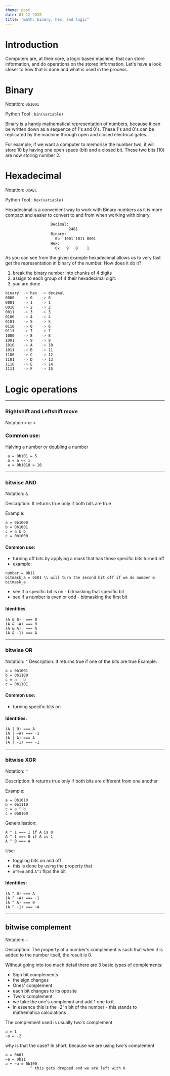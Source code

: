 ```yaml
---
theme: post
date: 01-12-2020
title: "math: binary, hex, and logic"
---
```


# Introduction

Computers are, at their core, a logic based machine, that can store
information, and do operations on the stored information. Let's have a look
closer to how that is done and what is used in the process.

# Binary

Notation: `0b1001`

Python Tool : `bin(variable)`

Binary is a handy mathematical representation of numbers, because it can be
written down as a sequence of 1's and 0's. These 1's and 0's can be replicated
by the machine through open and closed electrical gates.

For example, if we want a computer to memorise the number two, it will store 
10 by having one open space (bit) and a closed bit. These two bits (10) are now 
storing number 2.

# Hexadecimal

Notation: `0xABC`

Python Tool : `hex(variable)`

Hexadecimal is a convenient way to work with Binary numbers as it is more
compact and easier to convert to and from when working with binary.

```bash
                    Decimal:
                            2481
                    Binary:    
                      0b  1001 1011 0001  
                    Hex:
                      0x   9   B    1
```
As you can see from the given example hexadecimal allows us to very fast get
the representation in binary of the number. How does it do it? 
1. break the binary number into chunks of 4 digits 
2. assign to each group of 4 their hexadecimal digit:
3. you are done

```bash
binary  -> hex  -> decimal
0000    -> 0    -> 0
0001    -> 1    -> 1
0010    -> 2    -> 2
0011    -> 3    -> 3
0100    -> 4    -> 4
0101    -> 5    -> 5
0110    -> 6    -> 6
0111    -> 7    -> 7
1000    -> 8    -> 8
1001    -> 9    -> 9
1010    -> A    -> 10
1011    -> B    -> 11
1100    -> C    -> 12
1101    -> D    -> 13
1110    -> E    -> 14
1111    -> F    -> 15
```

# Logic operations

---

### Rightshift and Leftshift move 

Notation `<` or `>`

### Common use:

Halving a number or doubling a number

```text
 a = 0b101 = 5 
 a = a << 1
 a = 0b1010 = 10
```



---


### bitwise AND

Notation: `&`

Description: It returns true only if both bits are true

Example:
```
a = 0b1000
b = 0b1001
c = a & b
c = 0b1000
```
#### Common use:
- turning off bits by applying a mask that has those specific bits turned off
 - example:
 ```
 number = 0b11
 bitmask_a = 0b01 \\ will turn the second bit off if we do number & bitmask_a
 ```
- see if a specific bit is on - bitmasking that specific bit
- see if a number is even or odd - bitmasking the first bit

#### Identities
```
(A & 0)  === 0
(A & ~A) === 0
(A & A)  === A
(A & -1) === A
```

---

### bitwise OR
Notation: `^`
Description: It returns true if one of the bits are true
Example:
```
a = 0b1001
b = 0b1100
c = a | b
c = 0b1101
```

#### Common use:
- turning specific bits on

#### Identities:
```
(A | 0) === A
(A | ~A) === -1
(A | A) === A
(A | -1) === -1
```

---

### bitwise XOR 
Notation: `^`

Description: It returns true only if both bits are different from one another

Example:
```
a = 0b1010
b = 0b1110
c = a ^ b
c = 0b0100
```

Generalisation:
```
A ^ 1 === 1 if A is 0
A ^ 1 === 0 if A is 1
A ^ 0 === A 
```

Use:
- toggling bits on and off 
 - this is done by using the property that 
  - `A^0=A` and `A^1` flips the bit

#### Identities: 
```
(A ^ 0) === A
(A ^ ~A) === -1
(A ^ A) === 0
(A ^ -1) === ~A
```

---

## bitwise complement
Notation: `~`

Description: The property of a number's complement is such that when it is
added to the number itself, the result is 0.

Without going into too much detail there are 3 basic types of complements:
 - Sign bit complements
  - the sign changes
 - Ones' complement
  - each bit changes to its oposite
 - Two's complement
  - we take the one's complemnt and add 1 one to it. 
  - in essence this is the -2^n bit of the number - this stands to mathematica
    calculations

The complement used is usually two's complement
```
a = 1
~a = -2
```
why is that the case?
In short, because we are using two's complement 
```
a = 0b01
~a = 0b11
a + ~a = 0b100
           ^ this gets dropped and we are left with 0

```


